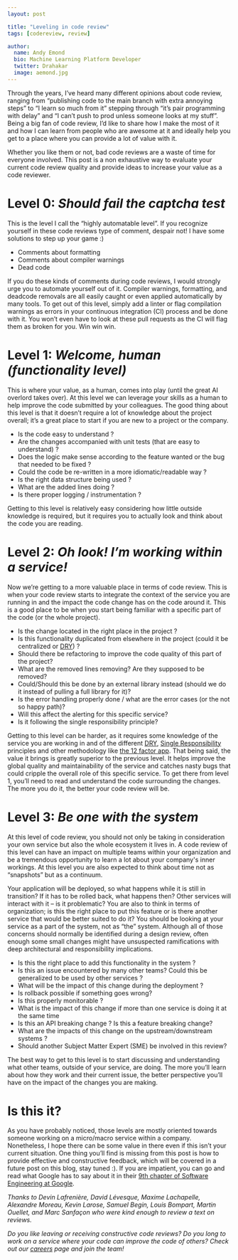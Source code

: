 ```yaml
---
layout: post

title: "Leveling in code review"
tags: [codereview, review]

author:
  name: Andy Emond
  bio: Machine Learning Platform Developer
  twitter: Drahakar
  image: aemond.jpg
---
```


Through the years, I’ve heard many different opinions about code review, ranging from “publishing code to the main branch with extra annoying steps” to “I learn so much from it” stepping through “it’s pair programming with delay” and “I can’t push to prod unless someone looks at my stuff”. Being a big fan of code review, I’d like to share how I make the most of it and how I can learn from people who are awesome at it and ideally help you get to a place where you can provide a lot of value with it.
<!-- more -->

Whether you like them or not, bad code reviews are a waste of time for everyone involved. This post is a non exhaustive way to evaluate your current code review quality and provide ideas to increase your value as a code reviewer.

# Level 0: _Should fail the captcha test_

This is the level I call the “highly automatable level”. If you recognize yourself in these code reviews type of comment, despair not! I have some solutions to step up your game :) 

- Comments about formatting
- Comments about compiler warnings
- Dead code

If you do these kinds of comments during code reviews, I would strongly urge you to automate yourself out of it. Compiler warnings, formatting, and deadcode removals are all easily caught or even applied automatically by many tools. To get out of this level, simply add a linter or flag compilation warnings as errors in your continuous integration (CI) process and be done with it. You won’t even have to look at these pull requests as the CI will flag them as broken for you. Win win win.


# Level 1: _Welcome, human (functionality level)_

This is where your value, as a human, comes into play (until the great AI overlord takes over). At this level we can leverage your skills as a human to help improve the code submitted by your colleagues. The good thing about this level is that it doesn’t require a lot of knowledge about the project overall; it’s a great place to start if you are new to a project or the company.

- Is the code easy to understand ?
- Are the changes accompanied with unit tests (that are easy to understand) ?
- Does the logic make sense according to the feature wanted or the bug that needed to be fixed ?
- Could the code be re-written in a more idiomatic/readable way ?
- Is the right data structure being used ?
- What are the added lines doing ? 
- Is there proper logging / instrumentation ?

Getting to this level is relatively easy considering how little outside knowledge is required, but it requires you to actually look and think about the code you are reading.


# Level 2: _Oh look! I’m working within a service!_

Now we’re getting to a more valuable place in terms of code review. This is when your code review starts to integrate the context of the service you are running in and the impact the code change has on the code around it. This is a good place to be when you start being familiar with a specific part of the code (or the whole project).

- Is the change located in the right place in the project ?
- Is this functionality duplicated from elsewhere in the project (could it be centralized or [DRY](https://en.wikipedia.org/wiki/Don%27t_repeat_yourself)) ?
- Should there be refactoring to improve the code quality of this part of the project?
- What are the removed lines removing? Are they supposed to be removed?
- Could/Should this be done by an external library instead (should we do it instead of pulling a full library for it)?
- Is the error handling properly done / what are the error cases (or the not so happy path)?
- Will this affect the alerting for this specific service?
- Is it following the single responsibility principle?

Getting to this level can be harder, as it requires some knowledge of the service you are working in and of the different [DRY](https://en.wikipedia.org/wiki/Don%27t_repeat_yourself), [Single Responsibility](https://en.wikipedia.org/wiki/Single-responsibility_principle) principles and other methodology like [the 12 factor app](https://12factor.net/). That being said, the value it brings is greatly superior to the previous level. It helps improve the global quality and maintainability of the service and catches nasty bugs that could cripple the overall role of this specific service. To get there from level 1, you’ll need to read and understand the code surrounding the changes. The more you do it, the better your code review will be.


# Level 3: _Be one with the system_

At this level of code review, you should not only be taking in consideration your own service but also the whole ecosystem it lives in. A code review of this level can have an impact on multiple teams within your organization and be a tremendous opportunity to learn a lot about your company's inner workings. At this level you are also expected to think about time not as “snapshots” but as a continuum.

Your application will be deployed, so what happens while it is still in transition? If it has to be rolled back, what happens then? Other services will interact with it – is it problematic? You are also to think in terms of organization; is this the right place to put this feature or is there another service that would be better suited to do it? You should be looking at your service as a part of the system, not as “the” system. Although all of those concerns should normally be identified during a design review, often enough some small changes might have unsuspected ramifications with deep architectural and responsibility implications. 

- Is this the right place to add this functionality in the system ?
- Is this an issue encountered by many other teams? Could this be generalized to be used by other services ?
- What will be the impact of this change during the deployment ?
- Is rollback possible if something goes wrong?
- Is this properly monitorable ?
- What is the impact of this change if more than one service is doing it at the same time
- Is this an API breaking change ? Is this a feature breaking change?
- What are the impacts of this change on the upstream/downstream systems ?
- Should another Subject Matter Expert (SME) be involved in this review?

The best way to get to this level is to start discussing and understanding what other teams, outside of your service, are doing. The more you’ll learn about how they work and their current issue, the better perspective you’ll have on the impact of the changes you are making.


# Is this it?

As you have probably noticed, those levels are mostly oriented towards someone working on a micro/macro service within a company. Nonetheless, I hope there can be some value in there even if this isn’t your current situation. One thing you’ll find is missing from this post is how to provide effective and constructive feedback, which will be covered in a future post on this blog, stay tuned :). If you are impatient, you can go and read what Google has to say about it in their [9th chapter of Software Engineering at Google](https://abseil.io/resources/swe_at_google.2.pdf).

_Thanks to Devin Lafrenière, David Lévesque, Maxime Lachapelle, Alexandre Moreau, Kevin Larose, Samuel Begin, Louis Bompart, Martin Ouellet, and Marc Sanfaçon who were kind enough to review a text on reviews._

_Do you like leaving or receiving constructive code reviews? Do you long to work on a service where your code can improve the code of others? Check out our [careers](https://www.coveo.com/en/company/careers) page and join the team!_